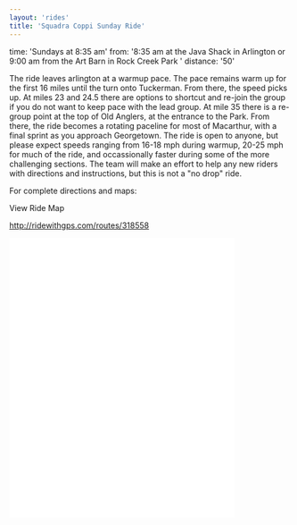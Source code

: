 ```yaml
---
layout: 'rides'
title: 'Squadra Coppi Sunday Ride'
---
```



time: 'Sundays at 8:35 am'
from: '8:35 am at the Java Shack in Arlington or 9:00 am from the Art Barn in Rock Creek Park
'
distance: '50'

The ride leaves arlington at a warmup pace.  The pace remains warm up for the first 16 miles until the turn onto Tuckerman.  From there, the speed picks up.  At miles 23 and 24.5 there are options to shortcut and re-join the group if you do not want to keep pace with the lead group.  At mile 35 there is a re-group point at the top of Old Anglers, at the entrance to the Park.  From there, the ride becomes a rotating paceline for most of Macarthur, with a final sprint as you approach Georgetown. 
The ride is open to anyone, but please expect speeds ranging from 16-18 mph during warmup, 20-25 mph for much of the ride, and occassionally faster during some of the more challenging sections. 
The team will make an effort to help any new riders with directions and instructions, but this is not a "no drop" ride. 

For complete directions and maps: 

View Ride Map

http://ridewithgps.com/routes/318558

<iframe src="//ridewithgps.com/routes/318558/embed" height="500px" width="80%" frameborder="0"></iframe>